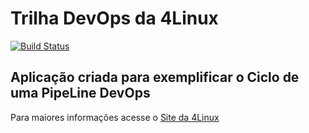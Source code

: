 # Trilha DevOps da 4Linux

<!-- Altere a Flag abaixo com sua URL do Travis -->
[![Build Status](https://travis-ci.org/geankb/DevOpsLab-HelloWorld.svg?branch=master)](https://travis-ci.org/geankb/DevOpsLab-HelloWorld)

## Aplicação criada para exemplificar o Ciclo de uma PipeLine DevOps


Para maiores informações acesse o [Site da 4Linux](https://www.4linux.com.br/cursos/devops)
